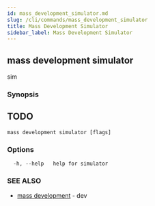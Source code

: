 ```yaml
---
id: mass_development_simulator.md
slug: /cli/commands/mass_development_simulator
title: Mass Development Simulator
sidebar_label: Mass Development Simulator
---
```

## mass development simulator

sim

### Synopsis

## TODO

```
mass development simulator [flags]
```

### Options

```
  -h, --help   help for simulator
```

### SEE ALSO

* [mass development](/cli/commands/mass_development)	 - dev
